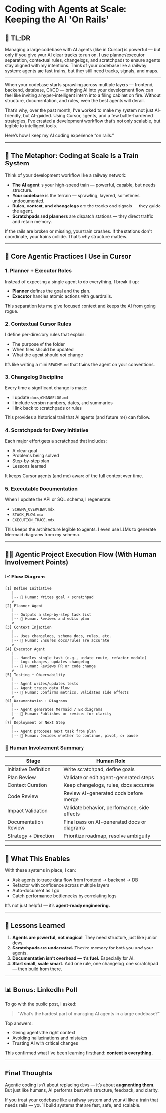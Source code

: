 # Coding with Agents at Scale: Keeping the AI 'On Rails'

## 🧵 TL;DR

Managing a large codebase with AI agents (like in Cursor) is powerful — but only if you give your AI clear tracks to run on. I use planner/executor separation, contextual rules, changelogs, and scratchpads to ensure agents stay aligned with my intentions. Think of your codebase like a railway system: agents are fast trains, but they still need tracks, signals, and maps.

---

When your codebase starts sprawling across multiple layers — frontend, backend, database, CI/CD — bringing AI into your development flow can feel like inviting a hyper-intelligent intern into a filing cabinet on fire. Without structure, documentation, and rules, even the best agents will derail.

That’s why, over the past month, I’ve worked to make my system not just AI-friendly, but AI-guided. Using Cursor, agents, and a few battle-hardened strategies, I’ve created a development workflow that’s not only scalable, but legible to intelligent tools.

Here’s how I keep my AI coding experience “on rails.”

---

## 🚆 The Metaphor: Coding at Scale Is a Train System

Think of your development workflow like a railway network:

- **The AI agent** is your high-speed train — powerful, capable, but needs structure.
- **Your codebase** is the terrain — sprawling, layered, sometimes undocumented.
- **Rules, context, and changelogs** are the tracks and signals — they guide the agent.
- **Scratchpads and planners** are dispatch stations — they direct traffic and retain memory.

If the rails are broken or missing, your train crashes. If the stations don't coordinate, your trains collide. That’s why structure matters.

---

## 🧠 Core Agentic Practices I Use in Cursor

### 1. Planner + Executor Roles

Instead of expecting a single agent to do everything, I break it up:
- **Planner** defines the goal and the plan.
- **Executor** handles atomic actions with guardrails.

This separation lets me give focused context and keeps the AI from going rogue.

### 2. Contextual Cursor Rules

I define per-directory rules that explain:
- The purpose of the folder
- When files should be updated
- What the agent should *not* change

It’s like writing a mini `README.md` that trains the agent on your conventions.

### 3. Changelog Discipline

Every time a significant change is made:
- I update `docs/CHANGELOG.md`
- I include version numbers, dates, and summaries
- I link back to scratchpads or rules

This provides a historical trail that AI agents (and future me) can follow.

### 4. Scratchpads for Every Initiative

Each major effort gets a scratchpad that includes:
- A clear goal
- Problems being solved
- Step-by-step plan
- Lessons learned

It keeps Cursor agents (and me) aware of the full context over time.

### 5. Executable Documentation

When I update the API or SQL schema, I regenerate:
- `SCHEMA_OVERVIEW.mdx`
- `STACK_FLOW.mdx`
- `EXECUTION_TRACE.mdx`

This keeps the architecture legible to agents. I even use LLMs to generate Mermaid diagrams from my schema.

---

## 🤖🧠 Agentic Project Execution Flow (With Human Involvement Points)

### 📈 Flow Diagram

```
[1] Define Initiative
   |
   |-- 🧠 Human: Writes goal + scratchpad
   v
[2] Planner Agent
   |
   |-- Outputs a step-by-step task list
   |-- 🧠 Human: Reviews and edits plan
   v
[3] Context Injection
   |
   |-- Uses changelogs, schema docs, rules, etc.
   |-- 🧠 Human: Ensures docs/rules are accurate
   v
[4] Executor Agent
   |
   |-- Handles single task (e.g., update route, refactor module)
   |-- Logs changes, updates changelog
   |-- 🧠 Human: Reviews PR or code change
   v
[5] Testing + Observability
   |
   |-- Agent writes/updates tests
   |-- Agent traces data flow
   |-- 🧠 Human: Confirms metrics, validates side effects
   v
[6] Documentation + Diagrams
   |
   |-- Agent generates Mermaid / ER diagrams
   |-- 🧠 Human: Publishes or revises for clarity
   v
[7] Deployment or Next Step
   |
   |-- Agent proposes next task from plan
   |-- 🧠 Human: Decides whether to continue, pivot, or pause
```

### 🧠 Human Involvement Summary

| Stage                  | Human Role                                      |
|------------------------|-------------------------------------------------|
| Initiative Definition  | Write scratchpad, define goals                  |
| Plan Review            | Validate or edit agent-generated steps          |
| Context Curation       | Keep changelogs, rules, docs accurate           |
| Code Review            | Review AI-generated code before merge           |
| Impact Validation      | Validate behavior, performance, side effects    |
| Documentation Review   | Final pass on AI-generated docs or diagrams     |
| Strategy + Direction   | Prioritize roadmap, resolve ambiguity           |

---

## 🧪 What This Enables

With these systems in place, I can:
- Ask agents to trace data flow from frontend → backend → DB
- Refactor with confidence across multiple layers
- Auto-document as I go
- Catch performance bottlenecks by correlating logs

It’s not just helpful — it’s **agent-ready engineering.**

---

## 🧩 Lessons Learned

1. **Agents are powerful, not magical.** They need structure, just like junior devs.
2. **Scratchpads are underrated.** They’re memory for both you *and* your agents.
3. **Documentation isn’t overhead — it’s fuel.** Especially for AI.
4. **Start small, scale smart.** Add one rule, one changelog, one scratchpad — then build from there.

---

## 📊 Bonus: LinkedIn Poll

To go with the public post, I asked:

> "What’s the hardest part of managing AI agents in a large codebase?"

Top answers:
- Giving agents the right context
- Avoiding hallucinations and mistakes
- Trusting AI with critical changes

This confirmed what I’ve been learning firsthand: **context is everything.**

---

## Final Thoughts

Agentic coding isn’t about replacing devs — it’s about **augmenting them**. But just like humans, AI performs best with structure, feedback, and clarity.

If you treat your codebase like a railway system and your AI like a train that needs rails — you’ll build systems that are fast, safe, and scalable.

